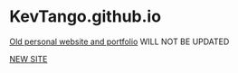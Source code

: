 # KevTango.github.io
[Old personal website and portfolio](http://KevTango.github.io) WILL NOT BE UPDATED 

[NEW SITE](http://kevtang.me)
